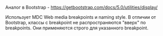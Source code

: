 Аналог в Bootstrap - https://getbootstrap.com/docs/5.0/utilities/display/

Использует MDC Web media breakpoints и naming style.
В отличии от Bootstrap, классы с breakpoint не распространяются "вверх" по breakpoints. Они применяются строго для указанного breakpoint.
